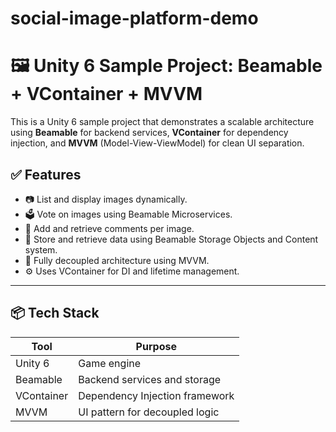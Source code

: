 # social-image-platform-demo

# 🖼️ Unity 6 Sample Project: Beamable + VContainer + MVVM

This is a Unity 6 sample project that demonstrates a scalable architecture using **Beamable** for backend services, **VContainer** for dependency injection, and **MVVM** (Model-View-ViewModel) for clean UI separation.

## ✅ Features

- 📷 List and display images dynamically.
- 🗳️ Vote on images using Beamable Microservices.
- 💬 Add and retrieve comments per image.
- 💾 Store and retrieve data using Beamable Storage Objects and Content system.
- 🧩 Fully decoupled architecture using MVVM.
- ⚙️ Uses VContainer for DI and lifetime management.

---

## 📦 Tech Stack

| Tool        | Purpose                          |
|-------------|----------------------------------|
| Unity 6     | Game engine                      |
| Beamable    | Backend services and storage     |
| VContainer  | Dependency Injection framework   |
| MVVM        | UI pattern for decoupled logic   |
